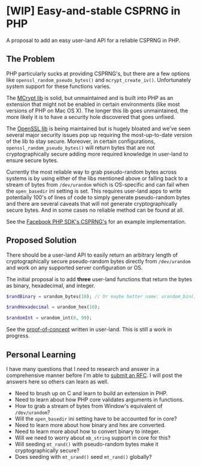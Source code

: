 # [WIP] Easy-and-stable CSPRNG in PHP

A proposal to add an easy user-land API for a reliable CSPRNG in PHP.

## The Problem

PHP particularly sucks at providing CSPRNG's, but there are a few options like `openssl_random_pseudo_bytes()` and `mcrypt_create_iv()`. Unfortunately system support for these functions varies.

The [MCrypt lib](http://mcrypt.sourceforge.net/) is solid, but unmaintained and is built into PHP as an extension that might not be enabled in certain environments (like most versions of PHP on Mac OS X). The longer this lib goes unmaintained, the more likely it is to have a security hole discovered that goes unfixed.

The [OpenSSL lib](https://www.openssl.org/) is being maintained but is hugely bloated and we've seen several major security issues pop up requiring the most-up-to-date version of the lib to stay secure. Moreover, in certain configurations, `openssl_random_pseudo_bytes()` will return bytes that are not cryptographically secure adding more required knowledge in user-land to ensure secure bytes. 

Currently the most reliable way to grab pseudo-random bytes across systems is by using either of the libs mentioned above or falling back to a stream of bytes from `/dev/urandom` which is OS-specific and can fail when the `open_basedir` ini setting is set. This requires user-land apps to write potentially 100's of lines of code to simply generate pseudo-random bytes and there are several caveats that will not generate cryptographically secure bytes. And in some cases no reliable method can be found at all.

See the [Facebook PHP SDK's CSPRNG's](https://github.com/facebook/facebook-php-sdk-v4/tree/master/src/Facebook/PseudoRandomString) for an example implementation.

## Proposed Solution

There should be a user-land API to easily return an arbitrary length of cryptographically secure pseudo-random bytes directly from `/dev/urandom` and work on any supported server configuration or OS.

The initial proposal is to add **three** user-land functions that return the bytes as binary, hexadecimal, and integer.

```php
$randBinary = urandom_bytes(10); // Or maybe better name: urandom_bin()?

$randHexadecimal = urandom_hex(10);

$randomInt = urandom_int(0, 99);
```

See the [proof-of-concept](https://github.com/SammyK/php-src-csprng/blob/master/csprng.php) written in user-land. This is still a work in progress.

## Personal Learning

I have many questions that I need to research and answer in a comprehensive manner before I'm able to [submit an RFC](https://wiki.php.net/rfc). I will post the answers here so others can learn as well.

- Need to brush up on C and learn to build an extension in PHP.
- Need to learn about how PHP core validates arguments in functions.
- How to grab a stream of bytes from Window's equivalent of `/dev/urandom`?
- Will the `open_basedir` ini setting have to be accounted for in core?
- Need to learn more about how binary and hex are converted.
- Need to learn more about how to convert binary to integer.
- Will we need to worry about `mb_string` support in core for this?
- Will seeding `mt_rand()` with pseudo-random bytes make it cryptographically secure?
- Does seeding with `mt_srand()` seed `mt_rand()` globally?
